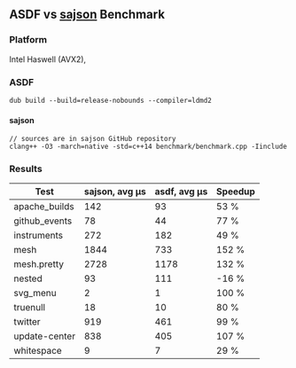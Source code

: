 ## ASDF vs [sajson](https://github.com/chadaustin/sajson) Benchmark

### Platform
Intel Haswell (AVX2),

### ASDF
```
dub build --build=release-nobounds --compiler=ldmd2
```

#### sajson
```
// sources are in sajson GitHub repository
clang++ -O3 -march=native -std=c++14 benchmark/benchmark.cpp -Iinclude
```

### Results

| Test | sajson, avg μs | asdf, avg μs | Speedup |
|---|---|---|---|
| apache_builds | 142 | 93 | 53 % |
| github_events | 78 | 44 | 77 % |
| instruments | 272 | 182 | 49 % |
| mesh | 1844 | 733 | 152 % |
| mesh.pretty | 2728 | 1178 | 132 % |
| nested | 93 | 111 | -16 % |
| svg_menu | 2 | 1 | 100 % |
| truenull | 18 | 10 | 80 % |
| twitter | 919 | 461 | 99 % |
| update-center | 838 | 405 | 107 % |
| whitespace | 9 | 7 | 29 % |
